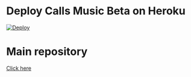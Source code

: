 # Deploy Calls Music Beta on Heroku

[![Deploy](https://www.herokucdn.com/deploy/button.svg)](https://heroku.com/deploy?template=https://github.com/callsmusic/callsmusic-beta_heroku/)

# Main repository

[Click here](https://github.com/callsmusic/callsmusic)
